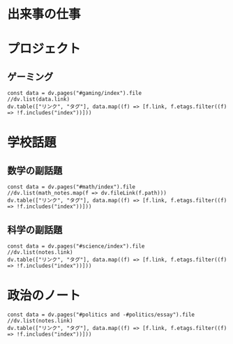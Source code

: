 # 出来事の仕事

# プロジェクト
## ゲーミング  
```dataviewjs
const data = dv.pages("#gaming/index").file
//dv.list(data.link)
dv.table(["リンク", "タグ"], data.map((f) => [f.link, f.etags.filter((f) => !f.includes("index"))]))
```
# 学校話題
## 数学の副話題
```dataviewjs
const data = dv.pages("#math/index").file
//dv.list(math_notes.map(f => dv.fileLink(f.path)))
dv.table(["リンク", "タグ"], data.map((f) => [f.link, f.etags.filter((f) => !f.includes("index"))]))
```
## 科学の副話題
```dataviewjs
const data = dv.pages("#science/index").file
//dv.list(notes.link)
dv.table(["リンク", "タグ"], data.map((f) => [f.link, f.etags.filter((f) => !f.includes("index"))]))
```

# 政治のノート
```dataviewjs
const data = dv.pages("#politics and -#politics/essay").file
//dv.list(notes.link)
dv.table(["リンク", "タグ"], data.map((f) => [f.link, f.etags.filter((f) => !f.includes("index"))]))
```


